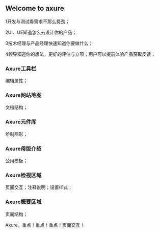 ## Welcome to axure

1开发与测试看需求不那么费劲；

2UI、UE知道怎么去设计你的产品；

3技术经理与产品经理快速知道你要做什么；

4领导知道你的想法，更好的评估与立项；用户可以提前体验产品获取反馈；

### Axure工具栏
编辑属性；

### Axure网站地图
文档结构；

### Axure元件库
绘制图形；

### Axure母版介绍
公用模板；

### Axure检视区域
页面交互；注释说明；设置样式；

### Axure概要区域
页面结构；

Axure，重点！重点！重点！页面交互！
